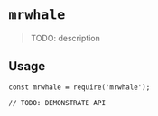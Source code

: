 # `mrwhale`

> TODO: description

## Usage

```
const mrwhale = require('mrwhale');

// TODO: DEMONSTRATE API
```
